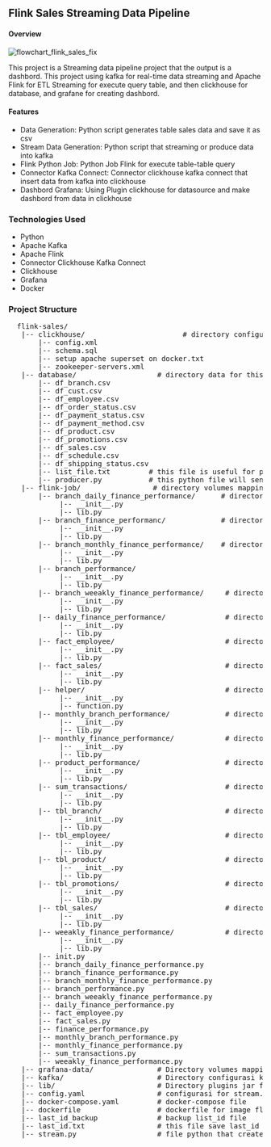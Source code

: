 ## Flink Sales Streaming Data Pipeline 

#### Overview 
![flowchart_flink_sales_fix](https://github.com/user-attachments/assets/8edfb6e9-de14-469c-81e2-45a366475095)

This project is a Streaming data pipeline project that the output is a dashbord. This project using kafka for real-time data streaming and Apache Flink for ETL Streaming for execute query table, and then clickhouse for database, and grafane for creating dashbord.

#### Features 
- Data Generation: Python script generates table sales data and save it as csv
- Stream Data Generation: Python script that streaming or produce data into kafka
- Flink Python Job: Python Job Flink for execute table-table query
- Connector Kafka Connect: Connector clickhouse kafka connect that insert data from kafka into clickhouse
- Dashbord Grafana: Using Plugin clickhouse for datasource and make dashbord from data in clickhouse

### Technologies Used 
- Python
- Apache Kafka
- Apache Flink
- Connector Clickhouse Kafka Connect
- Clickhouse
- Grafana
- Docker


### Project Structure
<pre>  flink-sales/
   |-- clickhouse/                       # directory configurasi docker clickhouse
       |-- config.xml                    
       |-- schema.sql                    
       |-- setup apache superset on docker.txt                
       |-- zookeeper-servers.xml       
   |-- database/                   # directory data for this project 
       |-- df_branch.csv                    
       |-- df_cust.csv                    
       |-- df_employee.csv              
       |-- df_order_status.csv
       |-- df_payment_status.csv                    
       |-- df_payment_method.csv                    
       |-- df_product.csv              
       |-- df_promotions.csv
       |-- df_sales.csv                    
       |-- df_schedule.csv              
       |-- df_shipping_status.csv
       |-- list_file.txt         # this file is useful for producer.py can know which csv file is used for create datapipeline into kafka             
       |-- producer.py           # this python file will send data from csv file in list_file.txt to kafka topics 
   |-- flink-job/                 # directory volumes mapping for job flink 
       |-- branch_daily_finance_performance/      # directory lib function for table branch_daily_finance_performance 
            |-- __init__.py
            |-- lib.py
       |-- branch_finance_performanc/             # directory lib function for table branch_finance_performance 
            |-- __init__.py
            |-- lib.py
       |-- branch_monthly_finance_performance/    # directory lib function for table branch_monthly_finance_performance 
            |-- __init__.py
            |-- lib.py
       |-- branch_performance/   
            |-- __init__.py
            |-- lib.py
       |-- branch_weeakly_finance_performance/     # directory lib function for table branch_weeakly_finance_performance 
            |-- __init__.py
            |-- lib.py
       |-- daily_finance_performance/              # directory lib function for table daily_finance_performance 
            |-- __init__.py
            |-- lib.py
       |-- fact_employee/                          # directory lib function for table fact_employee 
            |-- __init__.py
            |-- lib.py
       |-- fact_sales/                             # directory lib function for table fact_sales
            |-- __init__.py
            |-- lib.py
       |-- helper/                                 # directory helper that containing function_funcition that leverage for this project
            |-- __init__.py
            |-- function.py
       |-- monthly_branch_performance/             # directory lib function for table monthly_branch_performance
            |-- __init__.py
            |-- lib.py
       |-- monthly_finance_performance/            # directory lib function for table monthly_finance_performance 
            |-- __init__.py
            |-- lib.py
       |-- product_performance/                    # directory lib function for table product_performance
            |-- __init__.py
            |-- lib.py
       |-- sum_transactions/                       # directory lib function for table sum_transactions
            |-- __init__.py
            |-- lib.py
       |-- tbl_branch/                             # directory lib function for table tbl_branch
            |-- __init__.py
            |-- lib.py
       |-- tbl_employee/                           # directory lib function for table tbl_employee
            |-- __init__.py
            |-- lib.py
       |-- tbl_product/                            # directory lib function for table tbl_product
            |-- __init__.py
            |-- lib.py
       |-- tbl_promotions/                         # directory lib function for table tbl_promotions
            |-- __init__.py
            |-- lib.py
       |-- tbl_sales/                              # directory lib function for table tbl_sales
            |-- __init__.py
            |-- lib.py
       |-- weeakly_finance_performance/            # directory lib function for table weeakly_finance_performance 
            |-- __init__.py
            |-- lib.py
       |-- init.py
       |-- branch_daily_finance_performance.py
       |-- branch_finance_performance.py
       |-- branch_monthly_finance_performance.py
       |-- branch_performance.py
       |-- branch_weeakly_finance_performance.py
       |-- daily_finance_performance.py
       |-- fact_employee.py
       |-- fact_sales.py
       |-- finance_performance.py
       |-- monthly_branch_performance.py
       |-- monthly_finance_performance.py
       |-- sum_transactions.py
       |-- weeakly_finance_performance.py
   |-- grafana-data/               # Directory volumes mapping grafana 
   |-- kafka/                      # Directory configurasi kafka
   |-- lib/                        # Directory plugins jar for docker kafka connect 
   |-- config.yaml                 # configurasi for stream.py
   |-- docker-compose.yaml         # docker-compose file 
   |-- dockerfile                  # dockerfile for image flink 
   |-- last_id_backup              # backup list_id file
   |-- last_id.txt                 # this file save last_id that most_recent create in stream.py 
   |-- stream.py                   # file python that create data streaming and send into kafka 
  

  


